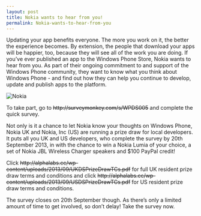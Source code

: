 ```yaml
---
layout: post
title: Nokia wants to hear from you!
permalink: Nokia-wants-to-hear-from-you
---
```


Updating your app benefits everyone. The more you work on it, the better the experience becomes. By extension, the people that download your apps will be happier, too, because they will see all of the work you are doing. If you’ve ever published an app to the Windows Phone Store, Nokia wants to hear from you. As part of their ongoing commitment to and support of the Windows Phone community, they want to know what you think about Windows Phone - and find out how they can help you continue to develop, update and publish apps to the platform.

![Nokia](https://mrlacey.github.io/winappsldn/images/nokia-logo-6401-300x93.jpg)

To take part, go to ~~http&#58;&#47;&#47;surveymonkey.com/s/WPDS005~~ and complete the quick survey.

Not only is it a chance to let Nokia know your thoughts on Windows Phone, Nokia UK and Nokia, Inc (US) are running a prize draw for local developers. It puts all you UK and US developers, who complete the survey by 20th September 2013, in with the chance to win a Nokia Lumia of your choice, a set of Nokia JBL Wireless Charger speakers and $100 PayPal credit!

Click ~~http&#58;&#47;&#47;alphalabs.cc/wp-content/uploads/2013/09/UKDSPrizeDrawTCs.pdf~~ for full UK resident prize draw terms and conditions and click ~~http&#58;&#47;&#47;alphalabs.cc/wp-content/uploads/2013/09/USDSPrizeDrawTCs.pdf~~ for US resident prize draw terms and conditions.

The survey closes on 20th September though. As there’s only a limited amount of time to get involved, so don’t delay! Take the survey now.

